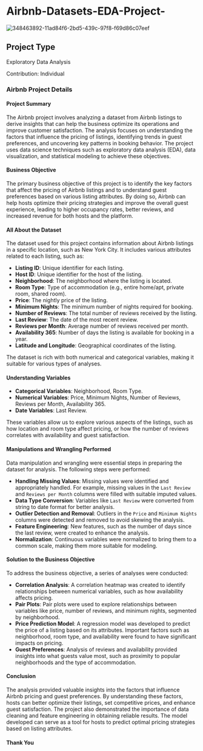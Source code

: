 # Airbnb-Datasets-EDA-Project-
![348463892-11ad84f6-2bd5-439c-97f8-f69d86c07eef](https://github.com/user-attachments/assets/28234df7-a935-4fa5-bcbf-a8555152b5c7)
## Project Type

Exploratory Data Analysis

Contribution: Individual
### **Airbnb Project Details**

#### **Project Summary**
The Airbnb project involves analyzing a dataset from Airbnb listings to derive insights that can help the business optimize its operations and improve customer satisfaction. The analysis focuses on understanding the factors that influence the pricing of listings, identifying trends in guest preferences, and uncovering key patterns in booking behavior. The project uses data science techniques such as exploratory data analysis (EDA), data visualization, and statistical modeling to achieve these objectives.

#### **Business Objective**
The primary business objective of this project is to identify the key factors that affect the pricing of Airbnb listings and to understand guest preferences based on various listing attributes. By doing so, Airbnb can help hosts optimize their pricing strategies and improve the overall guest experience, leading to higher occupancy rates, better reviews, and increased revenue for both hosts and the platform.

#### **All About the Dataset**
The dataset used for this project contains information about Airbnb listings in a specific location, such as New York City. It includes various attributes related to each listing, such as:
- **Listing ID**: Unique identifier for each listing.
- **Host ID**: Unique identifier for the host of the listing.
- **Neighborhood**: The neighborhood where the listing is located.
- **Room Type**: Type of accommodation (e.g., entire home/apt, private room, shared room).
- **Price**: The nightly price of the listing.
- **Minimum Nights**: The minimum number of nights required for booking.
- **Number of Reviews**: The total number of reviews received by the listing.
- **Last Review**: The date of the most recent review.
- **Reviews per Month**: Average number of reviews received per month.
- **Availability 365**: Number of days the listing is available for booking in a year.
- **Latitude and Longitude**: Geographical coordinates of the listing.

The dataset is rich with both numerical and categorical variables, making it suitable for various types of analyses.

#### **Understanding Variables**
- **Categorical Variables**: Neighborhood, Room Type.
- **Numerical Variables**: Price, Minimum Nights, Number of Reviews, Reviews per Month, Availability 365.
- **Date Variables**: Last Review.

These variables allow us to explore various aspects of the listings, such as how location and room type affect pricing, or how the number of reviews correlates with availability and guest satisfaction.

#### **Manipulations and Wrangling Performed**
Data manipulation and wrangling were essential steps in preparing the dataset for analysis. The following steps were performed:
- **Handling Missing Values**: Missing values were identified and appropriately handled. For example, missing values in the `Last Review` and `Reviews per Month` columns were filled with suitable imputed values.
- **Data Type Conversion**: Variables like `Last Review` were converted from string to date format for better analysis.
- **Outlier Detection and Removal**: Outliers in the `Price` and `Minimum Nights` columns were detected and removed to avoid skewing the analysis.
- **Feature Engineering**: New features, such as the number of days since the last review, were created to enhance the analysis.
- **Normalization**: Continuous variables were normalized to bring them to a common scale, making them more suitable for modeling.

#### **Solution to the Business Objective**
To address the business objective, a series of analyses were conducted:
- **Correlation Analysis**: A correlation heatmap was created to identify relationships between numerical variables, such as how availability affects pricing.
- **Pair Plots**: Pair plots were used to explore relationships between variables like price, number of reviews, and minimum nights, segmented by neighborhood.
- **Price Prediction Model**: A regression model was developed to predict the price of a listing based on its attributes. Important factors such as neighborhood, room type, and availability were found to have significant impacts on pricing.
- **Guest Preferences**: Analysis of reviews and availability provided insights into what guests value most, such as proximity to popular neighborhoods and the type of accommodation.

#### **Conclusion**
The analysis provided valuable insights into the factors that influence Airbnb pricing and guest preferences. By understanding these factors, hosts can better optimize their listings, set competitive prices, and enhance guest satisfaction. The project also demonstrated the importance of data cleaning and feature engineering in obtaining reliable results. The model developed can serve as a tool for hosts to predict optimal pricing strategies based on listing attributes.

#### **Thank You**


